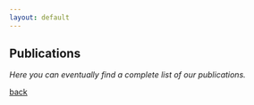 ```yaml
---
layout: default
---
```


## Publications

_Here you can eventually find a complete list of our publications._

[back](./)
